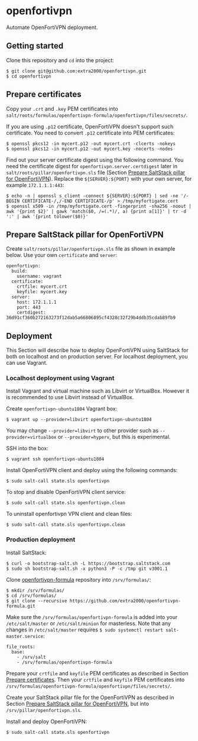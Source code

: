 # openfortivpn

Automate OpenFortiVPN deployment.


## Getting started

Clone this repository and `cd` into the project:
```
$ git clone git@github.com:extra2000/openfortivpn.git
$ cd openfortivpn
```


## Prepare certificates

Copy your `.crt` and `.key` PEM certificates into `salt/roots/formulas/openfortivpn-formula/openfortivpn/files/secrets/`.

If you are using `.p12` certificate, OpenFortiVPN doesn't support such certificate. You need to convert `.p12` certificate into PEM certificates:
```
$ openssl pkcs12 -in mycert.p12 -out mycert.crt -clcerts -nokeys
$ openssl pkcs12 -in mycert.p12 -out mycert.key -nocerts -nodes
```

Find out your server certificate digest using the following command. You need the certificate digest for `openfortivpn.server.certdigest` later in `salt/roots/pillar/openfortivpn.sls` file (Section [Prepare SaltStack pillar for OpenFortiVPN](#Prepare-SaltStack-pillar-for-OpenFortiVPN)). Replace the `${SERVER}:${PORT}` with your own server, for example `172.1.1.1:443`:
```
$ echo -n | openssl s_client -connect ${SERVER}:${PORT} | sed -ne '/-BEGIN CERTIFICATE-/,/-END CERTIFICATE-/p' > /tmp/myfortigate.cert
$ openssl x509 -in /tmp/myfortigate.cert -fingerprint -sha256 -noout | awk '{print $2}' | gawk 'match($0, /=(.*)/, a) {print a[1]}' | tr -d ':' | awk '{print tolower($0)}'
```


## Prepare SaltStack pillar for OpenFortiVPN

Create `salt/roots/pillar/openfortivpn.sls` file as shown in example below. Use your own `certificate` and `server`:
```
openfortivpn:
  build:
    username: vagrant
  certificate:
    crtfile: mycert.crt
    keyfile: mycert.key
  server:
    host: 172.1.1.1
    port: 443
    certdigest: 36d91cf360b272163273f12dab5a66806895cf4328c32f29b4ddb35cdab89fb9
```


## Deployment

This Section will describe how to deploy OpenFortiVPN using SaltStack for both on localhost and on production server. For localhost deployment, you can use Vagrant.


### Localhost deployment using Vagrant

Install Vagrant and virtual machine such as Libvirt or VirtualBox. However it is recommended to use Libvirt instead of VirtualBox.

Create `openfortivpn-ubuntu1804` Vagrant box:
```
$ vagrant up --provider=libvirt openfortivpn-ubuntu1804
```

You may change `--provider=libvirt` to other provider such as `--provider=virtualbox` or `--provider=hyperv`, but this is experimental.

SSH into the box:
```
$ vagrant ssh openfortivpn-ubuntu1804
```

Install OpenFortiVPN client and deploy using the following commands:
```
$ sudo salt-call state.sls openfortivpn
```

To stop and disable OpenFortiVPN client service:
```
$ sudo salt-call state.sls openfortivpn.clean
```

To uninstall openfortivpn VPN client and clean files:
```
$ sudo salt-call state.sls openfortivpn.clean
```


### Production deployment

Install SaltStack:
```
$ curl -o bootstrap-salt.sh -L https://bootstrap.saltstack.com
$ sudo sh bootstrap-salt.sh -x python3 -P -c /tmp git v3001.1
```

Clone [openfortivpn-formula](https://github.com/extra2000/openfortivpn-formula) repository into `/srv/formulas/`:
```
$ mkdir /srv/formulas/
$ cd /srv/formulas/
$ git clone --recursive https://github.com/extra2000/openfortivpn-formula.git
```

Make sure the `/srv/formulas/openfortivpn-formula` is added into your `/etc/salt/master` or `/etc/salt/minion` for masterless. Note that any changes in `/etc/salt/master` requires `$ sudo systemctl restart salt-master.service`:
```
file_roots:
  base:
    - /srv/salt
    - /srv/formulas/openfortivpn-formula
```

Prepare your `crtfile` and `keyfile` PEM certificates as described in Section [Prepare certificates](#Prepare-certificates). Then your `crtfile` and `keyfile` PEM certificates into `/srv/formulas/openfortivpn-formula/openfortivpn/files/secrets/`.

Create your SaltStack pillar file for the OpenFortiVPN as described in Section [Prepare SaltStack pillar for OpenFortiVPN](#Prepare-SaltStack-pillar-for-OpenFortiVPN), but into `/srv/pillar/openfortivpn.sls`.

Install and deploy OpenFortiVPN:
```
$ sudo salt-call state.sls openfortivpn
```
